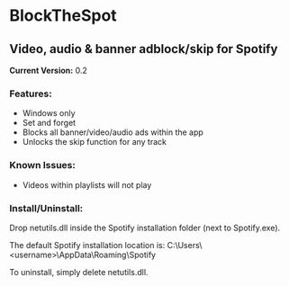 # BlockTheSpot

## Video, audio & banner adblock/skip for Spotify

**Current Version:** 0.2

### Features:
* Windows only
* Set and forget
* Blocks all banner/video/audio ads within the app
* Unlocks the skip function for any track

### Known Issues:
* Videos within playlists will not play

### Install/Uninstall:
Drop netutils.dll inside the Spotify installation folder (next to Spotify.exe).

The default Spotify installation location is: C:\Users&#92;&lt;username&gt;\AppData\Roaming\Spotify

To uninstall, simply delete netutils.dll.
